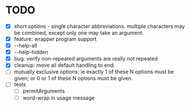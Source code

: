 # TODO
- [x] short options - single character abbreviations.  multiple characters may
be combined, except only one may take an argument.
- [x] feature: wrapper program support
- [x] --help-all
- [x] --help-hidden
- [x] bug: verify non-repeated arguments are really not repeated
- [x] cleanup: move all default handling to end.
- [ ] mutually exclusive options: ie exactly 1 of these N options must be given;
or 0 or 1 of these N options must be given.
- [ ] tests
  - [ ] permitArguments
  - [ ] word-wrap in usage message

